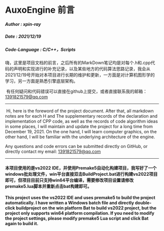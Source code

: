 # AuxoEngine 前言

##### Author				 :  xpin-ray

##### Date					 :  2021/12/19

##### Code-Language :  C/C++，Scripts

​		嗨，这里是项目文档的前言，之后所有的MarkDown笔记均是对每个.h和.cpp代码的声明和实现进行的补充记录，以及某些地方的代码算法思路记录，我会从2021/12/19号开始对本项目进行长期的维护和更新，一方面是对计算机图形学的学习，另一方面是熟悉引擎底层架构。

​		有任何疑问和代码错误可以直接在github上提交，或者直接联系我的邮箱：1391821579@qq.com



<hr></hr>

​	Hi, here is the foreword of the project document. After that, all markdown notes are for each H and The supplementary records of the declaration and implementation of CPP code, as well as the records of code algorithm ideas in some places, I will maintain and update the project for a long time from December 19, 2021. On the one hand, I will learn computer graphics, on the other hand, I will be familiar with the underlying architecture of the engine.

 Any questions and code errors can be submitted directly on GitHub, or directly contact my email: 1391821579@qq.com



<hr></hr>



#### 		本项目使用的是vs2022 IDE，并使用Premake5自动化构建项目，我写好了一个windows批处理文件，win平台直接双击BuildProject.bat进行构建vs2022项目即可，但项目目前只支持win64平台编译，需要修改项目设置请修改premake5.lua脚本并重新点击bat构建即可。



#### 		This project uses the vs2022 IDE and uses premake5 to build the project automatically. I have written a Windows batch file and directly double-click buildproject on the win platform Bat to build vs2022 project, but the project only supports win64 platform compilation. If you need to modify the project settings, please modify premake5 Lua script and click Bat again to build it.
